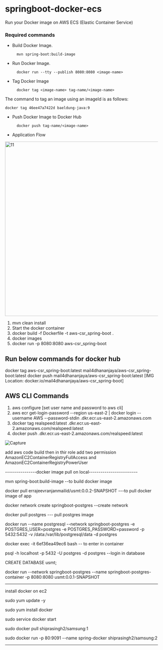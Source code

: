 # springboot-docker-ecs
Run your Docker image on AWS ECS (Elastic Container Service)

### Required commands

- Build Docker Image.

		mvn spring-boot:build-image
   
- Run Docker Image.

		docker run --tty --publish 8080:8080 <image-name>
    
- Tag Docker Image

		docker tag <image-name> tag-name/<image-name>

The command to tag an image using an imageId is as follows:

    docker tag 46ee47a7422d baeldung-java:9

- Push Docker Image to Docker Hub

		docker push tag-name/<image-name>
		
- Application Flow  

<img width="576" alt="11" src="https://user-images.githubusercontent.com/25712816/91267149-570d0780-e790-11ea-8497-806b30cbcfc2.PNG">

1.	mvn clean install
2.	Start the docker container
3.	docker build -f Dockerfile -t aws-csr_spring-boot .
4.	docker images
5.	docker run -p 8080:8080 aws-csr_spring-boot

Run below commands for docker hub
-----------------------------------
docker tag aws-csr_spring-boot:latest mail4dhananjaya/aws-csr_spring-boot:latest
docker push mail4dhananjaya/aws-csr_spring-boot:latest  [IMG Location:  docker.io/mail4dhananjaya/aws-csr_spring-boot]



AWS CLI Commands
----------
1.  aws configure [set user name and password to aws cli]
2.	aws ecr get-login-password --region us-east-2 | docker login --username AWS --password-stdin <accID>.dkr.ecr.us-east-2.amazonaws.com
3.	docker tag realspeed:latest <accID>.dkr.ecr.us-east-2.amazonaws.com/realspeed:latest
4.	docker push <accID>.dkr.ecr.us-east-2.amazonaws.com/realspeed:latest



![Capture](https://user-images.githubusercontent.com/25712816/92306201-ef826380-efaa-11ea-9704-5304319e0517.PNG)

add aws code build then in thir role add two permission AmazonEC2ContainerRegistryFullAccess and AmazonEC2ContainerRegistryPowerUser

----------------docker image pull on local-------------------------

mvn spring-boot:build-image  --to build docker image

docker pull errajeevranjanmailid/usmt:0.0.2-SNAPSHOT  ---to pull docker image of app


docker network create springboot-postgres  --create network

docker pull postgres --- pull postgres image

docker run --name postgresql --network springboot-postgres -e POSTGRES_USER=postgres -e POSTGRES_PASSWORD=password -p 5432:5432 -v /data:/var/lib/postgresql/data -d postgres

docker exec -it 6ef36ea49ec6 bash  -- to enter in container

psql -h localhost -p 5432 -U postgres -d postgres   --login in database

CREATE DATABASE usmt;

docker run --network springboot-postgres --name springboot-postgres-container -p 8080:8080 usmt:0.0.1-SNAPSHOT


--------------------------------

install docker on ec2

sudo yum update -y

sudo yum install docker

sudo service docker start

sudo docker pull shiprasingh2/samsung:1

sudo docker run -p 80:9091 --name spring-docker shiprasingh2/samsung:2




-------------------------